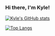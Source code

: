 ### Hi there, I'm Kyle!

[![Kyle's GitHub stats](https://github-readme-stats.vercel.app/api?username=Phytolizer&theme=gruvbox&show_icons=true)](https://github.com/anuraghazra/github-readme-stats)

[![Top Langs](https://github-readme-stats.vercel.app/api/top-langs/?username=Phytolizer&theme=gruvbox&show_icons=true&exclude_repo=Obsidian&layout=compact&size_weight=0.25&count_weight=0.75)](https://github.com/anuraghazra/github-readme-stats)
